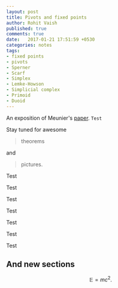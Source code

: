 ```yaml
---
layout: post
title: Pivots and fixed points
author: Rohit Vaish
published: true
comments: true
date:   2017-01-21 17:51:59 +0530
categories: notes
tags:
- fixed points
- pivots
- Sperner
- Scarf
- Simplex
- Lemke-Howson
- Simplicial complex
- Primoid
- Duoid
---
```

An exposition of Meunier's [paper][M03].
`Test`

Stay tuned for awesome

> theorems

and

> pictures.

Test











Test














Test




















Test


















Test




















Test




















Test












## And new sections

$$\mathbb{E}=mc^2.$$

[M03]: http://www.rairo-ro.org/articles/ro/abs/2013/04/ro130042/ro130042.html

